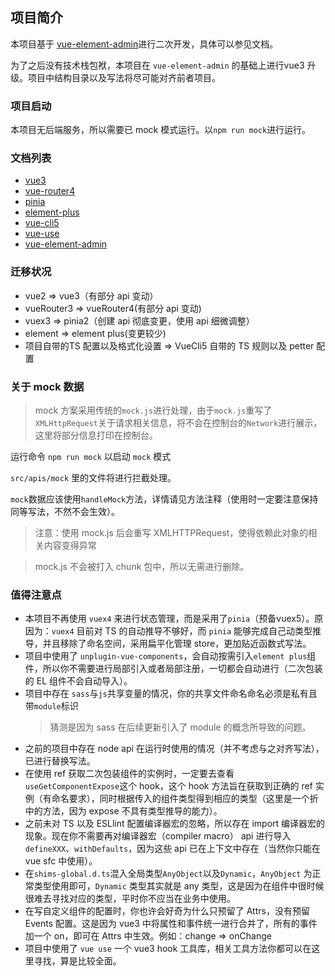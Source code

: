 ## 项目简介

本项目基于 [vue-element-admin](https://panjiachen.gitee.io/vue-element-admin-site/zh/guide/)进行二次开发，具体可以参见文档。

为了之后没有技术栈包袱，本项目在 `vue-element-admin` 的基础上进行vue3 升级。项目中结构目录以及写法将尽可能对齐前者项目。

### 项目启动

本项目无后端服务，所以需要已 mock 模式运行。以`npm run mock`进行运行。

### 文档列表

+ [vue3](https://v3.cn.vuejs.org/)
+ [vue-router4](https://next.router.vuejs.org/zh/)
+ [pinia](https://pinia.esm.dev/introduction.html#a-more-realistic-example)
+ [element-plus](https://element-plus.gitee.io/zh-CN/)
+ [vue-cli5](https://cli.vuejs.org/zh/guide/)
+ [vue-use](https://vueuse.org/)
+ [vue-element-admin](https://panjiachen.gitee.io/vue-element-admin-site/zh/guide/)

### 迁移状况

+ vue2 => vue3（有部分 api 变动）
+ vueRouter3 => vueRouter4(有部分 api 变动)
+ vuex3 => pinia2（创建 api 彻底变更，使用 api 细微调整）
+ element => element plus(变更较少)
+ 项目自带的TS 配置以及格式化设置 => VueCli5 自带的 TS 规则以及 petter 配置

### 关于 mock 数据

> mock 方案采用传统的`mock.js`进行处理，由于`mock.js`重写了`XMLHttpRequest`关于请求相关信息，将不会在控制台的`Network`进行展示，这里将部分信息打印在控制台。

运行命令 `npm run mock` 以启动 `mock` 模式

`src/apis/mock` 里的文件将进行拦截处理。

`mock`数据应该使用`handleMock`方法，详情请见方法注释（使用时一定要注意保持同等写法，不然不会生效）。

> 注意：使用 mock.js 后会重写 XMLHTTPRequest，使得依赖此对象的相关内容变得异常

> mock.js 不会被打入 chunk 包中，所以无需进行删除。

### 值得注意点

+ 本项目不再使用 `vuex4` 来进行状态管理，而是采用了`pinia`（预备vuex5）。原因为：`vuex4` 目前对 TS 的自动推导不够好，而 `pinia` 能够完成自己动类型推导，并且移除了命名空间，采用扁平化管理 store，更加贴近函数式写法。
+ 项目中使用了 `unplugin-vue-components`，会自动按需引入`element plus`组件，所以你不需要进行局部引入或者局部注册，一切都会自动进行（二次包装的 EL 组件不会自动导入）。
+ 项目中存在 `sass`与`js`共享变量的情况，你的共享文件命名命名必须是私有且带`module`标识
    > 猜测是因为 sass 在后续更新引入了 module 的概念所导致的问题。
+ 之前的项目中存在 node api 在运行时使用的情况（并不考虑与之对齐写法），已进行替换写法。
+ 在使用 ref 获取二次包装组件的实例时，一定要去查看`useGetComponentExpose`这个 hook，这个 hook 方法旨在获取到正确的 ref 实例（有命名要求），同时根据传入的组件类型得到相应的类型（这里是一个折中的方法，因为 expose 不具有类型推导的能力）。
+ 之前未对 TS 以及 ESLlint 配置编译器宏的忽略，所以存在 import 编译器宏的现象。现在你不需要再对编译器宏（compiler macro） api 进行导入`defineXXX`、`withDefaults`，因为这些 api 已在上下文中存在（当然你只能在 vue sfc 中使用）。
+ 在`shims-global.d.ts`混入全局类型`AnyObject`以及`Dynamic`，`AnyObject` 为正常类型使用即可，`Dynamic` 类型其实就是 any 类型，这是因为在组件中很时候很难去寻找对应的类型，平时你不应当在业务中使用。
+ 在写自定义组件的配置时，你也许会好奇为什么只预留了 Attrs，没有预留 Events 配置。这是因为 vue3 中将属性和事件统一进行合并了，所有的事件加一个 on，即可在 Attrs 中生效。例如：change => onChange
+ 项目中使用了 `vue use` 一个 vue3 hook 工具库，相关工具方法你都可以在这里寻找，算是比较全面。